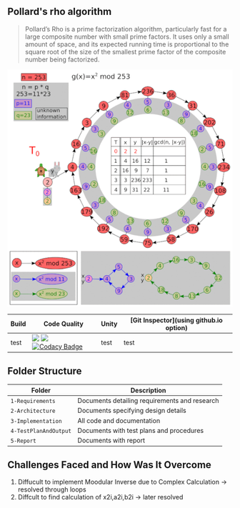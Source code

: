 ## Pollard's rho algorithm

>Pollard’s Rho is a prime factorization algorithm, particularly fast for a large composite number with small prime factors.
 It uses only a small amount of space, and its expected running time is proportional to the square root of the size of the smallest prime factor of the composite number being factorized.

![](https://github.com/pradhanamit/SDLC-Project/blob/main/Rho-.gif)

Build | Code Quality | Unity | [Git Inspector](using github.io option)
------|----------|-------|--------------
|test|![](https://www.code-inspector.com/project/26141/score/svg) ![](https://www.code-inspector.com/project/26141/status/svg) [![Codacy Badge](https://app.codacy.com/project/badge/Grade/312f63ea045e45ac9319a8634c656f2c)](https://www.codacy.com/gh/pradhanamit/SDLC-Project/dashboard?utm_source=github.com&amp;utm_medium=referral&amp;utm_content=pradhanamit/SDLC-Project&amp;utm_campaign=Badge_Grade)|test|test|

## Folder Structure
Folder             | Description
-------------------| -----------------------------------------
`1-Requirements`   | Documents detailing requirements and research
`2-Architecture`   | Documents specifying design details
`3-Implementation` | All code and documentation
`4-TestPlanAndOutput`  | Documents with test plans and procedures
`5-Report`         | Documents with report 


## Challenges Faced and How Was It Overcome

1. Diffucult to implement Moodular Inverse due to Complex Calculation -> resolved through loops
2. Diffcult to find calculation of x2i,a2i,b2i -> later resolved
